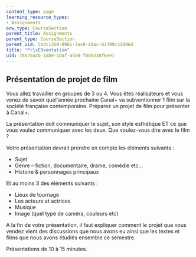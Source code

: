 ```yaml
---
content_type: page
learning_resource_types:
- Assignments
ocw_type: CourseSection
parent_title: Assignments
parent_type: CourseSection
parent_uid: 5bdc1269-0961-3ac0-4dac-82399c310d6d
title: "Pr\xE9sentation"
uid: 78575acb-1ab9-1daf-45e8-f889230f6ee1
---
```


Présentation de projet de film
------------------------------

Vous allez travailler en groupes de 3 ou 4. Vous êtes réalisateurs et vous venez de savoir quel'année prochaine Canal+ va subventionner 1 film sur la société française contemporaine. Préparez un projet de film pour présenter à Canal+.

La présentation doit communiquer le sujet, son style esthétique ET ce que vous voulez communiquer avec les deux. Que voulez-vous dire avec le film ?

Votre présentation devrait prendre en compte les éléments suivants :

*   Sujet
*   Genre – fiction, documentaire, drame, comédie etc…
*   Histoire & personnages principaux

Et au moins 3 des éléments suivants :

*   Lieux de tournage
*   Les acteurs et actrices
*   Musique
*   Image (quel type de caméra, couleurs etc)

A la fin de votre présentation, il faut expliquer comment le projet que vous vendez vient des discussions que nous avons eu ainsi que les textes et films que nous avons étudiés ensemble ce semestre.

Présentations de 10 à 15 minutes.